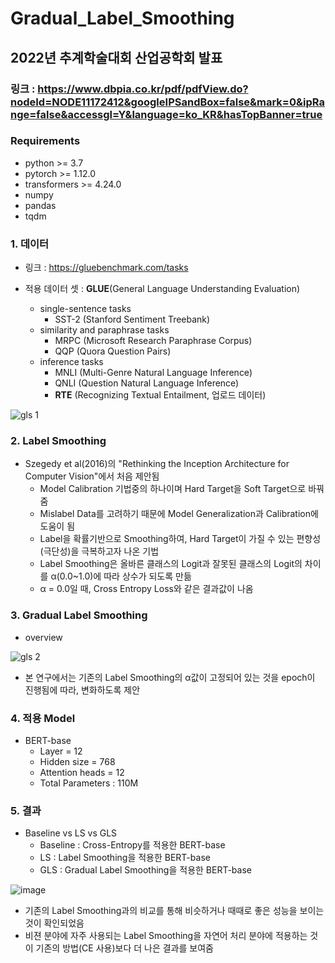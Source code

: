 # Gradual_Label_Smoothing
## 2022년 추계학술대회 산업공학회 발표
### 링크 : https://www.dbpia.co.kr/pdf/pdfView.do?nodeId=NODE11172412&googleIPSandBox=false&mark=0&ipRange=false&accessgl=Y&language=ko_KR&hasTopBanner=true
### Requirements
* python >= 3.7
* pytorch >= 1.12.0
* transformers >= 4.24.0
* numpy
* pandas
* tqdm

### 1. 데이터
* 링크 : https://gluebenchmark.com/tasks
* 적용 데이터 셋 : **GLUE**(General Language Understanding Evaluation)

  * single-sentence tasks
    * SST-2 (Stanford Sentiment Treebank)
  * similarity and paraphrase tasks
    * MRPC (Microsoft Research Paraphrase Corpus)
    * QQP (Quora Question Pairs)
  * inference tasks
    * MNLI (Multi-Genre Natural Language Inference)
    * QNLI (Question Natural Language Inference)
    * **RTE** (Recognizing Textual Entailment, 업로드 데이터)

![gls 1](https://user-images.githubusercontent.com/100681144/231469975-65868513-12eb-4438-9257-240442c18af5.PNG)

### 2. Label Smoothing

* Szegedy et al(2016)의 "Rethinking the Inception Architecture for Computer Vision"에서 처음 제안됨
  * Model Calibration 기법중의 하나이며 Hard Target을 Soft Target으로 바꿔 줌
  * Mislabel Data를 고려하기 때문에 Model Generalization과 Calibration에 도움이 됨
  * Label을 확률기반으로 Smoothing하여, Hard Target이 가질 수 있는 편향성(극단성)을 극복하고자 나온 기법
  * Label Smoothing은 올바른 클래스의 Logit과 잘못된 클래스의 Logit의 차이를 α(0.0~1.0)에 따라 상수가 되도록 만듦
  * α = 0.0일 때, Cross Entropy Loss와 같은 결과값이 나옴

### 3. Gradual Label Smoothing

* overview

![gls 2](https://user-images.githubusercontent.com/100681144/231473840-31949821-6910-44eb-b3e5-cdb1a40652d7.PNG)

* 본 연구에서는 기존의 Label Smoothing의 α값이 고정되어 있는 것을 epoch이 진행됨에 따라, 변화하도록 제안

### 4. 적용 Model
* BERT-base
  * Layer = 12
  * Hidden size = 768
  * Attention heads = 12
  * Total Parameters : 110M

### 5. 결과

* Baseline vs LS vs GLS
  * Baseline : Cross-Entropy를 적용한 BERT-base
  * LS : Label Smoothing을 적용한 BERT-base
  * GLS : Gradual Label Smoothing을 적용한 BERT-base

![image](https://user-images.githubusercontent.com/100681144/231479545-1a6cdb16-6081-4121-a0dd-efab578337f9.png)

* 기존의 Label Smoothing과의 비교를 통해 비슷하거나 때때로 좋은 성능을 보이는 것이 확인되었음
* 비젼 분야에 자주 사용되는 Label Smoothing을 자연어 처리 분야에 적용하는 것이 기존의 방법(CE 사용)보다 더 나은 결과를 보여줌

